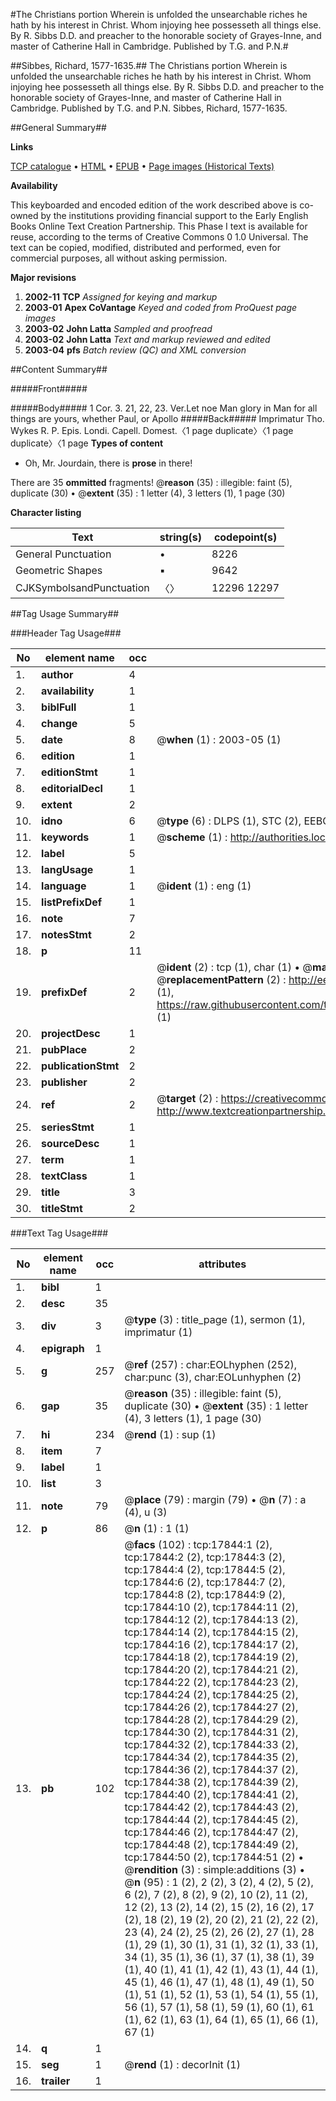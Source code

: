 #The Christians portion Wherein is unfolded the unsearchable riches he hath by his interest in Christ. Whom injoying hee possesseth all things else. By R. Sibbs D.D. and preacher to the honorable society of Grayes-Inne, and master of Catherine Hall in Cambridge. Published by T.G. and P.N.#

##Sibbes, Richard, 1577-1635.##
The Christians portion Wherein is unfolded the unsearchable riches he hath by his interest in Christ. Whom injoying hee possesseth all things else. By R. Sibbs D.D. and preacher to the honorable society of Grayes-Inne, and master of Catherine Hall in Cambridge. Published by T.G. and P.N.
Sibbes, Richard, 1577-1635.

##General Summary##

**Links**

[TCP catalogue](http://www.ota.ox.ac.uk/tcp/)  • 
[HTML](http://tei.it.ox.ac.uk/tcp/Texts-HTML/free/A12/A12178.html)  • 
[EPUB](http://tei.it.ox.ac.uk/tcp/Texts-EPUB/free/A12/A12178.epub) • 
[Page images (Historical Texts)](https://data.historicaltexts.jisc.ac.uk/view?pubId=eebo-99852519e&pageId=eebo-99852519e-17844-1)

**Availability**

This keyboarded and encoded edition of the
	       work described above is co-owned by the institutions
	       providing financial support to the Early English Books
	       Online Text Creation Partnership. This Phase I text is
	       available for reuse, according to the terms of Creative
	       Commons 0 1.0 Universal. The text can be copied,
	       modified, distributed and performed, even for
	       commercial purposes, all without asking permission.

**Major revisions**

1. __2002-11__ __TCP__ *Assigned for keying and markup*
1. __2003-01__ __Apex CoVantage__ *Keyed and coded from ProQuest page images*
1. __2003-02__ __John Latta__ *Sampled and proofread*
1. __2003-02__ __John Latta__ *Text and markup reviewed and edited*
1. __2003-04__ __pfs__ *Batch review (QC) and XML conversion*

##Content Summary##

#####Front#####

#####Body#####
1 Cor. 3. 21, 22, 23. Ver.Let noe Man glory in Man for all things are yours, whether Paul, or Apollo
#####Back#####
Imprimatur Tho. Wykes R. P. Epis. Londi. Capell. Domest.〈1 page duplicate〉〈1 page duplicate〉〈1 page 
**Types of content**

  * Oh, Mr. Jourdain, there is **prose** in there!

There are 35 **ommitted** fragments! 
 @__reason__ (35) : illegible: faint (5), duplicate (30)  •  @__extent__ (35) : 1 letter (4), 3 letters (1), 1 page (30)

**Character listing**


|Text|string(s)|codepoint(s)|
|---|---|---|
|General Punctuation|•|8226|
|Geometric Shapes|▪|9642|
|CJKSymbolsandPunctuation|〈〉|12296 12297|

##Tag Usage Summary##

###Header Tag Usage###

|No|element name|occ|attributes|
|---|---|---|---|
|1.|__author__|4||
|2.|__availability__|1||
|3.|__biblFull__|1||
|4.|__change__|5||
|5.|__date__|8| @__when__ (1) : 2003-05 (1)|
|6.|__edition__|1||
|7.|__editionStmt__|1||
|8.|__editorialDecl__|1||
|9.|__extent__|2||
|10.|__idno__|6| @__type__ (6) : DLPS (1), STC (2), EEBO-CITATION (1), PROQUEST (1), VID (1)|
|11.|__keywords__|1| @__scheme__ (1) : http://authorities.loc.gov/ (1)|
|12.|__label__|5||
|13.|__langUsage__|1||
|14.|__language__|1| @__ident__ (1) : eng (1)|
|15.|__listPrefixDef__|1||
|16.|__note__|7||
|17.|__notesStmt__|2||
|18.|__p__|11||
|19.|__prefixDef__|2| @__ident__ (2) : tcp (1), char (1)  •  @__matchPattern__ (2) : ([0-9\-]+):([0-9IVX]+) (1), (.+) (1)  •  @__replacementPattern__ (2) : http://eebo.chadwyck.com/downloadtiff?vid=$1&page=$2 (1), https://raw.githubusercontent.com/textcreationpartnership/Texts/master/tcpchars.xml#$1 (1)|
|20.|__projectDesc__|1||
|21.|__pubPlace__|2||
|22.|__publicationStmt__|2||
|23.|__publisher__|2||
|24.|__ref__|2| @__target__ (2) : https://creativecommons.org/publicdomain/zero/1.0/ (1), http://www.textcreationpartnership.org/docs/. (1)|
|25.|__seriesStmt__|1||
|26.|__sourceDesc__|1||
|27.|__term__|1||
|28.|__textClass__|1||
|29.|__title__|3||
|30.|__titleStmt__|2||


###Text Tag Usage###

|No|element name|occ|attributes|
|---|---|---|---|
|1.|__bibl__|1||
|2.|__desc__|35||
|3.|__div__|3| @__type__ (3) : title_page (1), sermon (1), imprimatur (1)|
|4.|__epigraph__|1||
|5.|__g__|257| @__ref__ (257) : char:EOLhyphen (252), char:punc (3), char:EOLunhyphen (2)|
|6.|__gap__|35| @__reason__ (35) : illegible: faint (5), duplicate (30)  •  @__extent__ (35) : 1 letter (4), 3 letters (1), 1 page (30)|
|7.|__hi__|234| @__rend__ (1) : sup (1)|
|8.|__item__|7||
|9.|__label__|1||
|10.|__list__|3||
|11.|__note__|79| @__place__ (79) : margin (79)  •  @__n__ (7) : a (4), u (3)|
|12.|__p__|86| @__n__ (1) : 1 (1)|
|13.|__pb__|102| @__facs__ (102) : tcp:17844:1 (2), tcp:17844:2 (2), tcp:17844:3 (2), tcp:17844:4 (2), tcp:17844:5 (2), tcp:17844:6 (2), tcp:17844:7 (2), tcp:17844:8 (2), tcp:17844:9 (2), tcp:17844:10 (2), tcp:17844:11 (2), tcp:17844:12 (2), tcp:17844:13 (2), tcp:17844:14 (2), tcp:17844:15 (2), tcp:17844:16 (2), tcp:17844:17 (2), tcp:17844:18 (2), tcp:17844:19 (2), tcp:17844:20 (2), tcp:17844:21 (2), tcp:17844:22 (2), tcp:17844:23 (2), tcp:17844:24 (2), tcp:17844:25 (2), tcp:17844:26 (2), tcp:17844:27 (2), tcp:17844:28 (2), tcp:17844:29 (2), tcp:17844:30 (2), tcp:17844:31 (2), tcp:17844:32 (2), tcp:17844:33 (2), tcp:17844:34 (2), tcp:17844:35 (2), tcp:17844:36 (2), tcp:17844:37 (2), tcp:17844:38 (2), tcp:17844:39 (2), tcp:17844:40 (2), tcp:17844:41 (2), tcp:17844:42 (2), tcp:17844:43 (2), tcp:17844:44 (2), tcp:17844:45 (2), tcp:17844:46 (2), tcp:17844:47 (2), tcp:17844:48 (2), tcp:17844:49 (2), tcp:17844:50 (2), tcp:17844:51 (2)  •  @__rendition__ (3) : simple:additions (3)  •  @__n__ (95) : 1 (2), 2 (2), 3 (2), 4 (2), 5 (2), 6 (2), 7 (2), 8 (2), 9 (2), 10 (2), 11 (2), 12 (2), 13 (2), 14 (2), 15 (2), 16 (2), 17 (2), 18 (2), 19 (2), 20 (2), 21 (2), 22 (2), 23 (4), 24 (2), 25 (2), 26 (2), 27 (1), 28 (1), 29 (1), 30 (1), 31 (1), 32 (1), 33 (1), 34 (1), 35 (1), 36 (1), 37 (1), 38 (1), 39 (1), 40 (1), 41 (1), 42 (1), 43 (1), 44 (1), 45 (1), 46 (1), 47 (1), 48 (1), 49 (1), 50 (1), 51 (1), 52 (1), 53 (1), 54 (1), 55 (1), 56 (1), 57 (1), 58 (1), 59 (1), 60 (1), 61 (1), 62 (1), 63 (1), 64 (1), 65 (1), 66 (1), 67 (1)|
|14.|__q__|1||
|15.|__seg__|1| @__rend__ (1) : decorInit (1)|
|16.|__trailer__|1||
